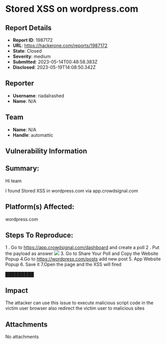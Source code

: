 # Stored XSS on  wordpress.com

## Report Details
- **Report ID**: 1987172
- **URL**: https://hackerone.com/reports/1987172
- **State**: Closed
- **Severity**: medium
- **Submitted**: 2023-05-14T00:48:58.383Z
- **Disclosed**: 2023-05-19T14:08:50.342Z

## Reporter
- **Username**: riadalrashed
- **Name**: N/A

## Team
- **Name**: N/A
- **Handle**: automattic

## Vulnerability Information
## Summary:

Hi team

I found Stored XSS in wordpress.com via  app.crowdsignal.com


## Platform(s) Affected:
 wordpress.com

## Steps To Reproduce:
1 . Go to https://app.crowdsignal.com/dashboard and create a poll
2 . Put the payload as answer <img src=x onerror=alert(document.cookie)>
3.  Go to Share Your Poll and Copy  the Website Popup
4.Go to https://wordpress.com/posts add new post
5. App Website Popup 
6. Save it
7.Open the page and the XSS will fired

█████████

## Impact

The attacker can use this issue to execute malicious script code in the victim user browser also redirect the victim user to malicious sites

## Attachments
No attachments

